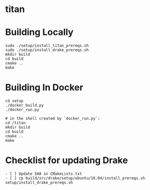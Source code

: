 # titan

# Building Locally

    sudo ./setup/install_titan_prereqs.sh
    sudo ./setup/install_drake_prereqs.sh
    mkdir build
    cd build
    cmake ..
    make

# Building In Docker

    cd setup
    ./docker_build.py
    ./docker_run.py

    # in the shell created by `docker_run.py`:
    cd /titan
    mkdir build
    cd build
    cmake ..
    make

# Checklist for updating Drake

    - [ ] Update SHA in CMakeLists.txt
    - [ ] cp build/src/drake/setup/ubuntu/16.04/install_prereqs.sh setup/install_drake_prereqs.sh
